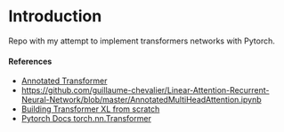 # Introduction
Repo with my attempt to implement transformers networks with Pytorch.

#### References
* [Annotated Transformer](http://nlp.seas.harvard.edu/2018/04/03/attention.html)
* https://github.com/guillaume-chevalier/Linear-Attention-Recurrent-Neural-Network/blob/master/AnnotatedMultiHeadAttention.ipynb
* [Building Transformer XL from scratch](https://mlexplained.com/2019/07/04/building-the-transformer-xl-from-scratch/)
* [Pytorch Docs torch.nn.Transformer](https://pytorch.org/docs/stable/nn.html?highlight=transformer#torch.nn.Transformer)